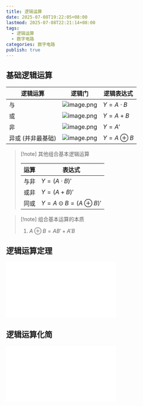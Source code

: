 ```yaml
---
title: 逻辑运算
date: 2025-07-08T19:22:05+08:00
lastmod: 2025-07-08T22:21:14+08:00
tags:
  - 逻辑运算
  - 数字电路
categories: 数字电路
publish: true
---
```


## 基础逻辑运算

| 逻辑运算       | 逻辑门                                                                  | 逻辑表达式          |
| ---------- | -------------------------------------------------------------------- | -------------- |
| 与          | ![image.png](https://s2.loli.net/2025/07/08/7Cfev3HwGYiUcRM.png)<br> | $Y=A\cdot B$   |
| 或          | ![image.png](https://s2.loli.net/2025/07/08/J1W4SCkqYARzIei.png)<br> | $Y=A+B$        |
| 非          | ![image.png](https://s2.loli.net/2025/07/08/DfHE3wIGsJ4bn9v.png)<br> | $Y=A'$         |
| 异或 (并非最基础) | ![image.png](https://s2.loli.net/2025/07/08/7kMHsegFcjZrSlm.png)<br> | $Y=A \oplus B$ |

>[!note] 其他组合基本逻辑运算
>
> | 运算  | 表达式                        |
> | --- | -------------------------- |
> | 与非  | $Y=(A\cdot B)'$            |
> | 或非  | $Y=(A+B)'$                 |
> | 同或  | $Y=A \odot B=(A\oplus B)'$ |

>[!note] 组合基本运算的本质
>1. $A\oplus B=AB'+A'B$

## 逻辑运算定理

![逻辑代数基本定理](./%E9%80%BB%E8%BE%91%E4%BB%A3%E6%95%B0%E5%9F%BA%E6%9C%AC%E5%AE%9A%E7%90%86.md)

## 逻辑运算化简

![逻辑函数化简](./%E9%80%BB%E8%BE%91%E5%87%BD%E6%95%B0%E5%8C%96%E7%AE%80.md)
